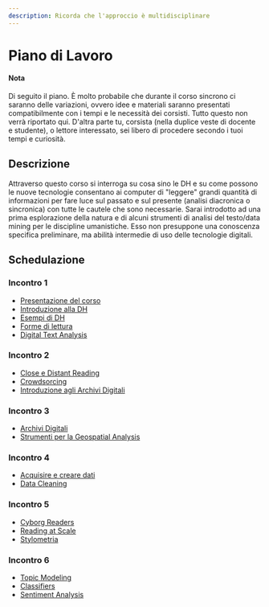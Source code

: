 ```yaml
---
description: Ricorda che l'approccio è multidisciplinare
---
```


# Piano di Lavoro

#### Nota&#x20;

Di seguito il piano. È molto probabile che durante il corso sincrono ci saranno delle variazioni, ovvero idee e materiali  saranno presentati compatibilmente con i tempi e le necessità dei corsisti.  Tutto questo non verrà riportato qui.  D'altra parte tu, corsista  (nella duplice veste di docente e studente), o lettore interessato, sei libero di procedere secondo i tuoi tempi e curiosità.

## Descrizione

Attraverso questo corso si interroga su cosa sino le DH e su come possono le nuove tecnologie consentano ai computer di "leggere" grandi quantità di informazioni per fare luce sul passato e sul presente (analisi diacronica o sincronica) con tutte le cautele che sono necessarie. Sarai introdotto ad una prima esplorazione della natura e di alcuni strumenti di analisi del testo/data mining per le discipline umanistiche. Esso non presuppone una conoscenza specifica preliminare, ma abilità intermedie di uso delle tecnologie digitali.

## Schedulazione

### Incontro 1

* [Presentazione del corso](../)
* [Introduzione alla DH](../close-reading/)
* [Esempi di DH](../esempi-di-dh/)
* [Forme di lettura](../close-reading-1/)
* [Digital Text Analysis](../issues-in-digital-text-analysis.md)

### Incontro 2

* [Close e Distant Reading](../close-reading-2/close-reading.md)
* [Crowdsorcing ](../crowdsourcing/crowdsourcing.md)
* [Introduzione agli Archivi Digitali](../archives.md)

### Incontro 3

* [Archivi Digitali](../archives.md)
* [Strumenti per la Geospatial Analysis](../strumenti-per-geospatial-analysis/)

### Incontro 4

* [Acquisire e creare dati](../acquisire-pulire-e-creare-dati/)
* [Data Cleaning](../data-cleaning.md)

### Incontro  5

* [Cyborg Readers](../cyborg-readers.md)
* [Reading at Scale](../reading-at-scale.md)
* [Stylometria](../stylometria/)

### Incontro 6

* [Topic Modeling](../topic-modeling.md)
* [Classifiers](../classifiers.md)
* [Sentiment Analysis](../sentiment-analysis/sentiment-analysis.md)
